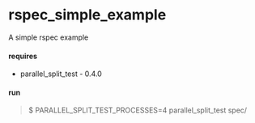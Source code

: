 # rspec_simple_example

A simple rspec example

#### requires

- parallel_split_test - 0.4.0

#### run

> $ PARALLEL_SPLIT_TEST_PROCESSES=4 parallel_split_test spec/